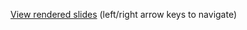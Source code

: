 [View rendered slides](https://cdn.rawgit.com/aldanor/pyie-talk-jan-2016/master/faster-data-science.html) (left/right arrow keys to navigate)
